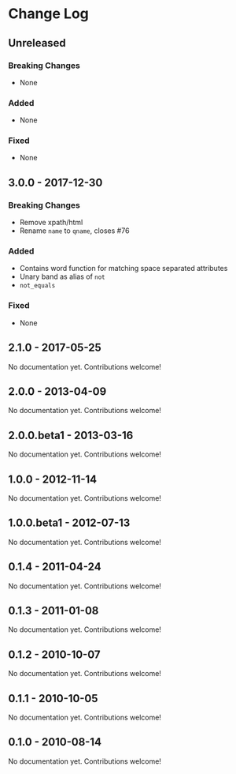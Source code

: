 # Change Log

## Unreleased

### Breaking Changes

- None

### Added

- None

### Fixed

- None

## 3.0.0 - 2017-12-30

### Breaking Changes

- Remove xpath/html
- Rename `name` to `qname`, closes #76

### Added

- Contains word function for matching space separated attributes
- Unary band as alias of `not`
- `not_equals`

### Fixed

- None

## 2.1.0 - 2017-05-25

No documentation yet. Contributions welcome!

## 2.0.0 - 2013-04-09

No documentation yet. Contributions welcome!

## 2.0.0.beta1 - 2013-03-16

No documentation yet. Contributions welcome!

## 1.0.0 - 2012-11-14

No documentation yet. Contributions welcome!

## 1.0.0.beta1 - 2012-07-13

No documentation yet. Contributions welcome!

## 0.1.4 - 2011-04-24

No documentation yet. Contributions welcome!

## 0.1.3 - 2011-01-08

No documentation yet. Contributions welcome!

## 0.1.2 - 2010-10-07

No documentation yet. Contributions welcome!

## 0.1.1 - 2010-10-05

No documentation yet. Contributions welcome!

## 0.1.0 - 2010-08-14

No documentation yet. Contributions welcome!
